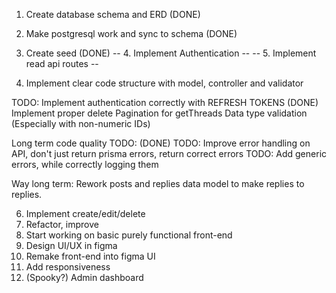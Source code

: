 1. Create database schema and ERD (DONE)
2. Make postgresql work and sync to schema (DONE)
3. Create seed (DONE)
-- 4. Implement Authentication --
-- 5. Implement read api routes --

4. Implement clear code structure with model, controller and validator

TODO:
Implement authentication correctly with REFRESH TOKENS (DONE)
Implement proper delete
Pagination for getThreads
Data type validation (Especially with non-numeric IDs)


Long term code quality TODO:
(DONE) TODO: Improve error handling on API, don't just return prisma errors, return correct errors
TODO: Add generic errors, while correctly logging them

Way long term:
Rework posts and replies data model to make replies to replies.


6. Implement create/edit/delete
7. Refactor, improve
8. Start working on basic purely functional front-end
9. Design UI/UX in figma
10. Remake front-end into figma UI
11. Add responsiveness
12. (Spooky?) Admin dashboard
